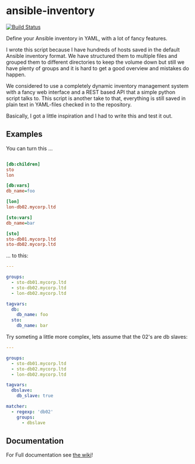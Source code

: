 # ansible-inventory

[![Build Status](https://travis-ci.org/nsg/ansible-inventory.svg?branch=master)](https://travis-ci.org/nsg/ansible-inventory)

Define your Ansible inventory in YAML, with a lot of fancy features.

I wrote this script because I have hundreds of hosts saved in the 
default Ansible inventory format. We have structured them to multiple 
files and grouped them to different directories to keep the volume 
down but still we have plenty of groups and it is hard to get a good 
overview and mistakes do happen.

We considered to use a completely dynamic inventory management system 
with a fancy web interface and a REST based API that a simple python 
script talks to. This script is another take to that, everything is 
still saved in plain text in YAML-files checked in to the repository.

Basically, I got a little inspiration and I had to write this and test
it out.

## Examples

You can turn this ...

```ini

[db:children]
sto
lon

[db:vars]
db_name=foo

[lon]
lon-db02.mycorp.ltd

[sto:vars]
db_name=bar

[sto]
sto-db01.mycorp.ltd
sto-db02.mycorp.ltd

```

... to this:

```yaml
---

groups:
  - sto-db01.mycorp.ltd
  - sto-db02.mycorp.ltd
  - lon-db02.mycorp.ltd

tagvars:
  db:
    db_name: foo
  sto:
    db_name: bar

```

Try someting a little more complex, lets assume that the 02's are db slaves:

```yaml
---

groups:
  - sto-db01.mycorp.ltd
  - sto-db02.mycorp.ltd
  - lon-db02.mycorp.ltd

tagvars:
  dbslave:
    db_slave: true

matcher:
  - regexp: 'db02'
    groups:
	  - dbslave

```

## Documentation

For Full documentation see [the wiki](https://github.com/nsg/ansible-inventory/wiki/)!
